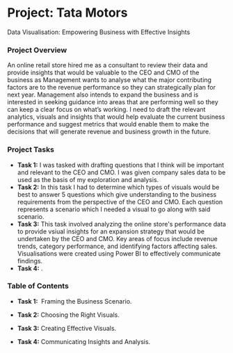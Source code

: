 # Project: Tata Motors
Data Visualisation: Empowering Business with Effective Insights

### Project Overview
An online retail store hired me as a consultant to review their data and provide insights that would be valuable to the CEO and CMO of the business as Management wants to analyse what the major contributing factors are to the revenue performance so they can strategically plan for next year. Management also intends to expand the business and is interested in seeking guidance into areas that are performing well so they can keep a clear focus on what’s working. I need to draft the relevant analytics, visuals and insights that would help evaluate the current business performance and suggest metrics that would enable them to make the decisions that will generate revenue and business growth in the future.

### Project Tasks
* **Task 1:** I was tasked with drafting questions that I think will be important and relevant to the CEO and CMO. I was given company sales data to be used as the basis of my exploration and analysis.
* **Task 2:** In this task I had to determine which types of visuals would be best to answer 5 questions which give understanding to the business requirements from the perspective of the CEO and CMO. Each question represents a scenario which I needed a visual to go along with said scenario.
* **Task 3:** This task involved analyzing the online store's performance data to provide vsiual insights for an expansion strategy that would be undertaken by the CEO and CMO. Key areas of focus include revenue trends, category performance, and identifying factors affecting sales. Visualisations were created using Power BI to effectively communicate findings. 
* **Task 4:** . 

### Table of Contents

* **Task 1:**  Framing the Business Scenario.

* **Task 2:** Choosing the Right Visuals.

* **Task 3:** Creating Effective Visuals.

* **Task 4:** Communicating Insights and Analysis.
